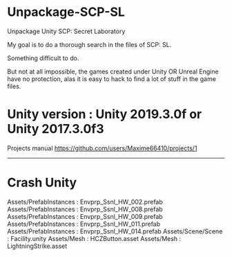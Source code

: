 # Unpackage-SCP-SL
Unpackage Unity SCP: Secret Laboratory

My goal is to do a thorough search in the files of SCP: SL.

Something difficult to do.

But not at all impossible, the games created under Unity OR Unreal Engine have no protection, alas it is easy to hack to find a lot of stuff in the game files.

# Unity version : Unity 2019.3.0f or Unity 2017.3.0f3

Projects manual https://github.com/users/Maxime66410/projects/1


------------
# Crash Unity
Assets/PrefabInstances : Envprp_Ssnl_HW_002.prefab
Assets/PrefabInstances : Envprp_Ssnl_HW_008.prefab
Assets/PrefabInstances : Envprp_Ssnl_HW_009.prefab
Assets/PrefabInstances : Envprp_Ssnl_HW_011.prefab
Assets/PrefabInstances : Envprp_Ssnl_HW_014.prefab
Assets/Scene/Scene : Facility.unity
Assets/Mesh : HCZButton.asset
Assets/Mesh : LightningStrike.asset

